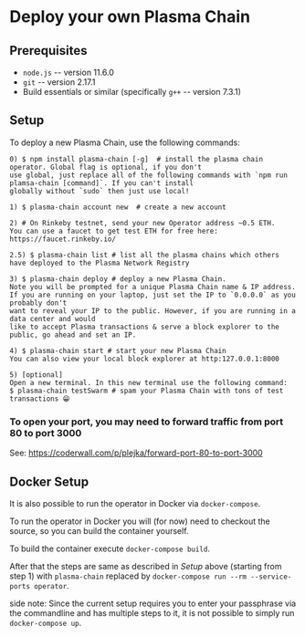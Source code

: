# Deploy your own Plasma Chain

## Prerequisites 
- `node.js` -- version 11.6.0
- `git` -- version 2.17.1
- Build essentials or similar (specifically `g++` -- version 7.3.1)

## Setup
To deploy a new Plasma Chain, use the following commands:
```
0) $ npm install plasma-chain [-g]  # install the plasma chain operator. Global flag is optional, if you don't
use global, just replace all of the following commands with `npm run plamsa-chain [command]`. If you can't install
globally without `sudo` then just use local!

1) $ plasma-chain account new  # create a new account

2) # On Rinkeby testnet, send your new Operator address ~0.5 ETH.
You can use a faucet to get test ETH for free here: https://faucet.rinkeby.io/

2.5) $ plasma-chain list # list all the plasma chains which others have deployed to the Plasma Network Registry 

3) $ plasma-chain deploy # deploy a new Plasma Chain.
Note you will be prompted for a unique Plasma Chain name & IP address.
If you are running on your laptop, just set the IP to `0.0.0.0` as you probably don't
want to reveal your IP to the public. However, if you are running in a data center and would
like to accept Plasma transactions & serve a block explorer to the public, go ahead and set an IP.

4) $ plasma-chain start # start your new Plasma Chain
You can also view your local block explorer at http:127.0.0.1:8000

5) [optional]
Open a new terminal. In this new terminal use the following command:
$ plasma-chain testSwarm # spam your Plasma Chain with tons of test transactions 😁

```

### To open your port, you may need to forward traffic from port 80 to port 3000
See: https://coderwall.com/p/plejka/forward-port-80-to-port-3000

## Docker Setup
It is also possible to run the operator in Docker via `docker-compose`.

To run the operator in Docker you will (for now) need to checkout the source, so you can build the container yourself.

To build the container execute `docker-compose build`.

After that the steps are same as described in _Setup_ above (starting from step 1) with `plasma-chain` replaced by `docker-compose run --rm --service-ports operator`.

side note: Since the current setup requires you to enter your passphrase via the commandline and has multiple steps to it, it
is not possible to simply run `docker-compose up`.